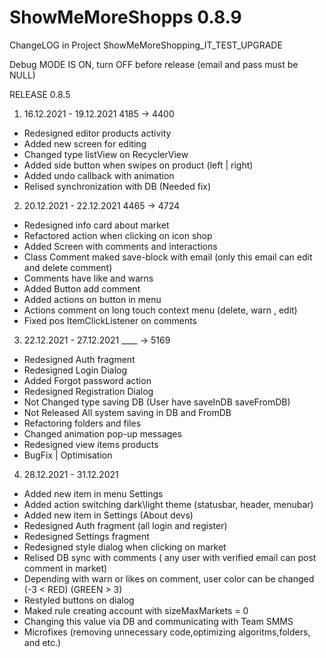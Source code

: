 # ShowMeMoreShopps 0.8.9
ChangeLOG in Project ShowMeMoreShopping_IT_TEST_UPGRADE

Debug MODE IS ON, turn OFF before release (email and pass must be NULL)

RELEASE 0.8.5 

1. 16.12.2021 - 19.12.2021 				4185 -> 4400 
- Redesigned editor products activity
- Added new screen for editing
- Changed type listView on RecyclerView
- Added side button when swipes on product (left | right)
- Added undo callback with animation
- Relised synchronization with DB (Needed fix)

2. 20.12.2021 - 22.12.2021				4465 -> 4724
- Redesigned info card about market
- Refactored action when clicking on icon shop
- Added Screen with comments and interactions
- Class Comment maked save-block with email (only this email can edit and delete comment)
- Comments have like and warns
- Added Button add comment
- Added actions on button in menu
- Actions comment on long touch context menu (delete, warn , edit)
- Fixed pos ItemClickListener on comments

3. 22.12.2021 -  27.12.2021				 ____ -> 5169
- Redesigned Auth fragment
- Redesigned Login Dialog 
- Added Forgot password action
- Redesigned Registration Dialog
- Not Changed type saving DB (User have saveInDB saveFromDB)
- Not Released All system saving in DB and FromDB
- Refactoring folders and files
- Changed animation pop-up messages 
- Redesigned view items products
- BugFix | Optimisation

4. 28.12.2021 - 31.12.2021
- Added new item in menu Settings
- Added action switching dark\light theme (statusbar, header, menubar)
- Added new item in Settings (About devs)
- Redesigned Auth fragment (all login and register)
- Redesigned Settings fragment
- Redesigned style dialog when clicking on market
- Relised DB sync with comments ( any user with verified email can post comment in market) 
- Depending with warn or likes on comment, user color can be changed (-3 < RED) (GREEN > 3) 
- Restyled buttons on dialog
- Maked rule creating account with sizeMaxMarkets = 0
- Changing this value via DB and communicating with Team SMMS
- Microfixes (removing unnecessary code,optimizing algoritms,folders, and etc.)
